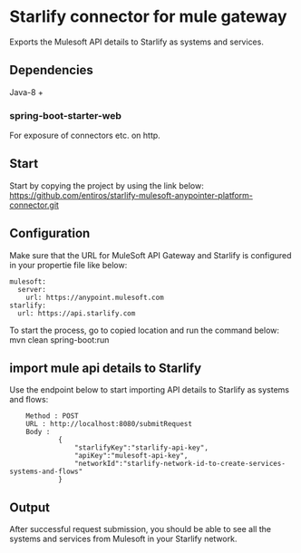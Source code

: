 # Starlify connector for mule gateway
Exports the Mulesoft API details to Starlify as systems and services.

## Dependencies
 Java-8 +

### spring-boot-starter-web
For exposure of connectors etc. on http.



## Start
Start by copying the project by using the link below:
https://github.com/entiros/starlify-mulesoft-anypointer-platform-connector.git

## Configuration
Make sure that the URL for MuleSoft API Gateway and Starlify is configured in your propertie file like below:

```
mulesoft:
  server:
    url: https://anypoint.mulesoft.com
starlify:
  url: https://api.starlify.com
```

To start the process, go to copied location and run the command below: 
mvn clean spring-boot:run

## import mule api details to Starlify
Use the endpoint below to start importing API details to Starlify as systems and flows:

```
	Method : POST
	URL : http://localhost:8080/submitRequest
	Body : 
			{
				"starlifyKey":"starlify-api-key",
				"apiKey":"mulesoft-api-key",
				"networkId":"starlify-network-id-to-create-services-systems-and-flows"
			}
```

## Output
After successful request submission, you should be able to see all the systems and services from Mulesoft in your Starlify network.

